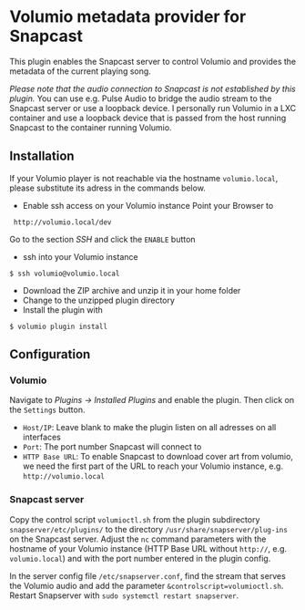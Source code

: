 # Volumio metadata provider for Snapcast

This plugin enables the Snapcast server to control Volumio and provides
the metadata of the current playing song.

*Please note that the audio connection to Snapcast is not established by this
plugin.* You can use e.g. Pulse Audio to bridge the audio stream to the
Snapcast server or use a loopback device. I personally run Volumio in a LXC
container and use a loopback device that is passed from the host running
Snapcast to the container running Volumio.

## Installation

If your Volumio player is not reachable via the hostname `volumio.local`,
please substitute its adress in the commands below.

* Enable ssh access on your Volumio instance
Point your Browser to
```plain_text
 http://volumio.local/dev
 ```
Go to the section *SSH* and click the `ENABLE` button
* ssh into your Volumio instance
```plain_text
$ ssh volumio@volumio.local
 ```
* Download the ZIP archive and unzip it in your home folder
* Change to the unzipped plugin directory
* Install the plugin with
```plain_text
$ volumio plugin install
 ```
## Configuration

### Volumio
Navigate to *Plugins -> Installed Plugins* and enable the plugin. Then click
on the `Settings` button.

* `Host/IP`: Leave blank to make the plugin listen on all adresses on
all interfaces
* `Port`: The port number Snapcast will connect to
* `HTTP Base URL`: To enable Snapcast to download cover art from volumio, we
need the first part of the URL to reach your Volumio instance, e.g.
`http://volumio.local`

### Snapcast server

Copy the control script `volumioctl.sh` from the plugin subdirectory
`snapserver/etc/plugins/` to the directory `/usr/share/snapserver/plug-ins`
on the Snapcast server. Adjust the `nc` command parameters with the hostname
of your Volumio instance (HTTP Base URL without `http://`, e.g. `volumio.local`)
and with the port number entered in the plugin config.

In the server config file `/etc/snapserver.conf`, find the stream that serves
the Volumio audio and add the parameter `&controlscript=volumioctl.sh`. Restart
Snapserver with `sudo systemctl restart snapserver`.
